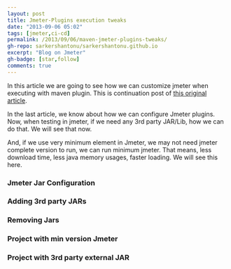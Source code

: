 ```yaml
---
layout: post
title: Jmeter-Plugins execution tweaks
date: "2013-09-06 05:02"
tags: [jmeter,ci-cd]
permalink: /2013/09/06/maven-jmeter-plugins-tweaks/
gh-repo: sarkershantonu/sarkershantonu.github.io
excerpt: "Blog on Jmeter"
gh-badge: [star,follow]
comments: true
---
```

In this article we are going to see how we can customize jmeter when executing with maven plugin. This is continuation post of [this original article](https://sarkershantonu.github.io/2020/08/28/maven-jmeter/).

In the last article, we know about how we can configure Jmeter plugins. Now, when testing in jmeter, if we need any 3rd party JAR/Lib, how we can do that. We will see that now. 

And, if we use very minimum element in Jmeter, we may not need jmeter complete version to run, we can run minimum jmeter. That means, less download time, less java memory usages, faster loading. We will see this here. 

### Jmeter Jar Configuration 

### Adding 3rd party JARs 

### Removing Jars 

### Project with min version Jmeter

### Project with 3rd party external JAR